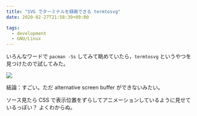 ```yaml
---
title: "SVG でターミナルを録画できる termtosvg"
date: 2020-02-27T21:58:39+09:00

tags:
  - development
  - GNU/Linux
---
```


いろんなワードで `pacman -Ss` してみて眺めていたら，`termtosvg` というやつを
見つけたので試してみた。

![](/images/20200227-termtosvg/capture.svg)

結論：すごい。ただ alternative screen buffer ができないみたい。

ソース見たら CSS で表示位置をずらしてアニメーションしているように見せているっぽい？
よくわからぬ。

